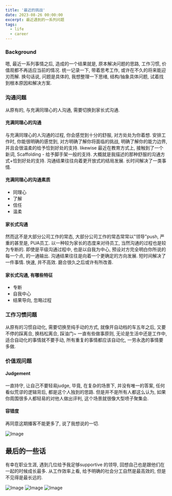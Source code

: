 ```yaml
---
title: '最近的挑战'
date: 2023-08-26 00:00:00
excerpt: 最近遇到的一系列问题
tags:
  - life
  - career
---
```


### Background

嗯, 最近一系列事情之后, 造成的一个结果就是, 原本解决问题的思路, 工作习惯, 价值观都不再适应当前的情况. 统一记录一下, 带着思考工作, 或许在不久的将来能迎刃而解.
换句话说, 问题是具体的, 我想整理一下思绪, 结构/抽象具体问题, 试着找到根本原因和解决方案.

### 沟通问题

从原有的, 与充满同理心的人沟通, 需要切换到家长式沟通.

#### 充满同理心的沟通

与充满同理心的人沟通的过程, 你会感觉到十分的舒服, 对方处处为你着想. 安排工作时, 你能很明确的感觉到, 对方明确了解你将面临的挑战, 明确了解你的能力边界, 并且会很温柔的给予恰到好处的支持. likewise 最近在教育方式上, 接触到了一个新词, Scaffolding - 给予脚手架一般的支持. 大概就是我描述的那种舒服的沟通方式+恰到好处的支持.
沟通结果往往向着更开放式的结局发展. 长时间解决了一类事情.

#### 充满同理心的沟通素质

* 同理心
* 了解
* 信任
* 温柔

#### 家长式沟通

然而这不是大部分公司工作的常态, 大部分公司工作的常态常常以"领导"push, 严重的甚至是, PUA员工. 以一种较为家长的态度来对待员工, 当然沟通的过程也是较为专断的.
即使是平级沟通过程中, 也是以自我为中心, 预设对方完全明白你所说的每一个点, 的一通输出. 
沟通结果往往是向着一个更确定的方向发展. 短时间解决了一件事情. 快速, 并不高效.
磨合很久之后或许有所改善.

#### 家长式沟通, 有哪些特征

* 专断
* 自我中心
* 结果导向, 忽略过程

### 工作习惯问题

从原有的习惯自动化, 需要切换至纯手动的方式, 就像开自动档的车五年之后, 又要不停的踩离合, 换档松离合, 踩油门~
一直有些做事原则, 无论是生活中还是工作中, 适合自动化的事情就不要手动, 所有重复的事情都应该自动化, 一劳永逸的事情要多做.

### 价值观问题

#### Judgement

一直持守, 让自己不要轻易judge, 毕竟, 在复杂的场景下, 并没有唯一的答案, 任何看似荒谬的逻辑背后, 都是这个人独到的思路. 但是并不是所有人都这么认为, 如果你周围很多人都轻易的对他人做出评判, 这个场景就很像大型喷子聚集会.

#### 容错度

再同意这期播客不能更多了, 说了我想说的一切.

![Image](/2023-08-26-facing-problem/podcast.png)

## 最后的一些话

有幸在职业生涯, 遇到几位给予我足够supportive 的领导, 回想自己也是跟他们在一起的时候成长最多. 从工作效率上看, 给予明确的社会分工自然是最高效的, 但是不见得是最长远的.

![Image](/2023-08-26-facing-problem/desk-1.jpeg)
![Image](/2023-08-26-facing-problem/desk-2.jpeg)
![Image](/2023-08-26-facing-problem/desk-3.jpeg)
